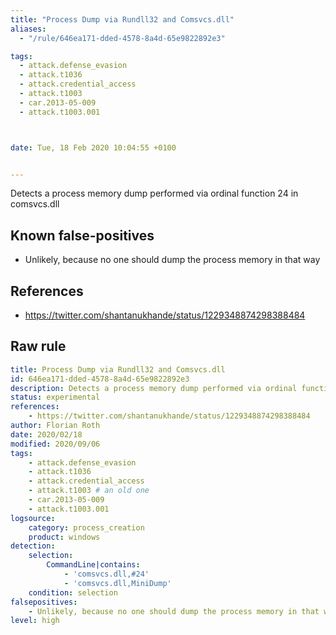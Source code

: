 ```yaml
---
title: "Process Dump via Rundll32 and Comsvcs.dll"
aliases:
  - "/rule/646ea171-dded-4578-8a4d-65e9822892e3"

tags:
  - attack.defense_evasion
  - attack.t1036
  - attack.credential_access
  - attack.t1003
  - car.2013-05-009
  - attack.t1003.001



date: Tue, 18 Feb 2020 10:04:55 +0100


---
```


Detects a process memory dump performed via ordinal function 24 in comsvcs.dll

<!--more-->


## Known false-positives

* Unlikely, because no one should dump the process memory in that way



## References

* https://twitter.com/shantanukhande/status/1229348874298388484


## Raw rule
```yaml
title: Process Dump via Rundll32 and Comsvcs.dll
id: 646ea171-dded-4578-8a4d-65e9822892e3
description: Detects a process memory dump performed via ordinal function 24 in comsvcs.dll
status: experimental
references:
    - https://twitter.com/shantanukhande/status/1229348874298388484
author: Florian Roth
date: 2020/02/18
modified: 2020/09/06
tags:
    - attack.defense_evasion
    - attack.t1036
    - attack.credential_access
    - attack.t1003 # an old one
    - car.2013-05-009
    - attack.t1003.001
logsource:
    category: process_creation
    product: windows
detection:
    selection:
        CommandLine|contains:
            - 'comsvcs.dll,#24'
            - 'comsvcs.dll,MiniDump'
    condition: selection
falsepositives:
    - Unlikely, because no one should dump the process memory in that way
level: high

```
